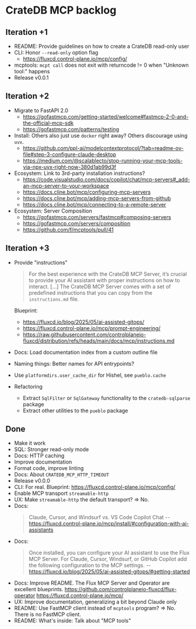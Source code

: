 # CrateDB MCP backlog

## Iteration +1
- README: Provide guidelines on how to create a CrateDB read-only user
- CLI: Honor `--read-only` option flag
  - https://fluxcd.control-plane.io/mcp/config/
- mcptools: `mcpt call` does not exit with returncode != 0 when "Unknown tool:" happens
- Release v0.0.1

## Iteration +2
- Migrate to FastAPI 2.0
  - https://gofastmcp.com/getting-started/welcome#fastmcp-2-0-and-the-official-mcp-sdk
  - https://gofastmcp.com/patterns/testing
- Install: Others also just use `docker` right away? Others discourage using `uvx`.
  - https://github.com/ppl-ai/modelcontextprotocol/?tab=readme-ov-file#step-3-configure-claude-desktop
  - https://medium.com/@scalablecto/stop-running-your-mcp-tools-via-npx-uvx-right-now-380d1ab99d3f
- Ecosystem: Link to 3rd-party installation instructions?
  - https://code.visualstudio.com/docs/copilot/chat/mcp-servers#_add-an-mcp-server-to-your-workspace
  - https://docs.cline.bot/mcp/configuring-mcp-servers
  - https://docs.cline.bot/mcp/adding-mcp-servers-from-github
  - https://docs.cline.bot/mcp/connecting-to-a-remote-server
- Ecosystem: Server Composition
  - https://gofastmcp.com/servers/fastmcp#composing-servers
  - https://gofastmcp.com/servers/composition
  - https://github.com/f/mcptools/pull/41

## Iteration +3
- Provide "instructions"
  > For the best experience with the CrateDB MCP Server, it’s crucial to provide your
  > AI assistant with proper instructions on how to interact. [...] The CrateDB MCP Server
  > comes with a set of predefined instructions that you can copy from the `instructions.md` file.

  Blueprint:
    - https://fluxcd.io/blog/2025/05/ai-assisted-gitops/
    - https://fluxcd.control-plane.io/mcp/prompt-engineering/
    - https://raw.githubusercontent.com/controlplaneio-fluxcd/distribution/refs/heads/main/docs/mcp/instructions.md
- Docs: Load documentation index from a custom outline file
- Naming things: Better names for API entrypoints?
- Use `platformdirs.user_cache_dir` for Hishel, see `pueblo.cache`
- Refactoring
  - Extract `SqlFilter` or `SqlGateway` functionality to the `cratedb-sqlparse` package
  - Extract other utilities to the `pueblo` package

## Done
- Make it work
- SQL: Stronger read-only mode
- Docs: HTTP caching
- Improve documentation
- Format code, improve linting
- Docs: About `CRATEDB_MCP_HTTP_TIMEOUT`
- Release v0.0.0
- CLI: For real. Blueprint: https://fluxcd.control-plane.io/mcp/config/
- Enable MCP transport `streamable-http`
- UX: Make `streamable-http` the default transport? => No.
- Docs:
  > Claude, Cursor, and Windsurf vs. VS Code Copilot Chat
  > -- https://fluxcd.control-plane.io/mcp/install/#configuration-with-ai-assistants
- Docs:
  > Once installed, you can configure your AI assistant to use the Flux MCP Server. 
  > For Claude, Cursor, Windsurf, or GitHub Copilot add the following configuration
  > to the MCP settings.
  > -- https://fluxcd.io/blog/2025/05/ai-assisted-gitops/#getting-started
- Docs: Improve README. The Flux MCP Server and Operator are excellent blueprints.
  https://github.com/controlplaneio-fluxcd/flux-operator
  https://fluxcd.control-plane.io/mcp/
- UX: Improve documentation, generalizing a bit beyond Claude only
- README: Use FastMCP client instead of `mcptools` program? => No. There is no FastMCP client.
- README: What's inside: Talk about "MCP tools"
